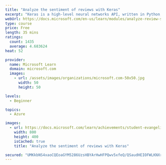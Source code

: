 ```yaml
---
title: "Analyze the sentiment of reviews with Keras"
excerpt: "Keras is a high-level neural networks API, written in Python, that runs on top of other deep learning tools such as TensorFlow. This module uses Keras to build a neural network that scores text, such as user reviews for sentiment."
webUrl: https://docs.microsoft.com/en-us/learn/modules/analyze-review-sentiment-with-keras/
type: course
price: Free
length: 35 mins
ratings:
  count: 1435
  average: 4.683624
heat: 52

provider:
  name: Microsoft Learn
  domain: microsoft.com
  images:
    - url: /assets/images/organizations/microsoft.com-50x50.jpg
      width: 50
      height: 50

levels:
  - Beginner

topics:
  - Azure

images:
  - url: https://docs.microsoft.com/learn/achievements/student-evangelism/analyze-review-sentiment-with-keras-badge-social.png
    width: 800
    height: 400
    isCached: true
    title: "Analyze the sentiment of reviews with Keras"

secured: "UMKkbNS4xaoCQEoaGYM5286UzsHBYArHwHFPQwv5xfeQ/QSaudHEIOFWLKNXrT2aCpgOWdfpBglWLsv6+j+j8nqqPauWpZoNCXGGvIsv2dmvYduuKg5y/ZXfTmussNteRDGsC58zafgx8WoJ7BYZFBNGl4CFBtA84KtXhRKeL+0b6zJ+Voeh6yTk87lMlhV2r6v7uCXjlz118jx4WwufcdjKCKmVxnMjuZ3KMqZj68YZs9G7zyGvN7wIG6TQja2vvxtBIkvsPfIdWw7r8xpHT3zYs5XQyxYFPPa1Fno8j2+YJCpwIxXT59yhuzbO9nN9lJGp+rNvk0ghc+fP4hYL0t3eI2GBIglyPiOT9mPnPtqdqN3W8SKhkc4Rjwz8kxHPpyXyIT4Yny4dXoZn7ou37A==;6FQsxDe0aSS3j8efqe2/LA=="
---
```


